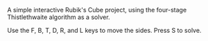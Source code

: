 A simple interactive Rubik's Cube project, using the four-stage Thistlethwaite algorithm as a solver. 

Use the F, B, T, D, R, and L keys to move the sides.
Press S to solve.
